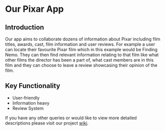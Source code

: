 Our Pixar App
==============

Introduction
-------------

Our app aims to collaborate dozens of information about Pixar including film titles, awards, cast, film information and user reviews. For example a user can locate their favourite Pixar film which in this example would be Finding Nemo. They can then find relevant information relating to that film like what other films the director has been a part of, what cast members are in this film and they can choose to leave a review showcasing their opinion of the film. 

Key Functionality
-----------------


* User-friendly
* Information heavy
* Review System

If you have any other queries or would like to view more detailed descriptions please visit our project [wiki](https://github.com/MatthewWhitworth/PixarApp/wiki).
